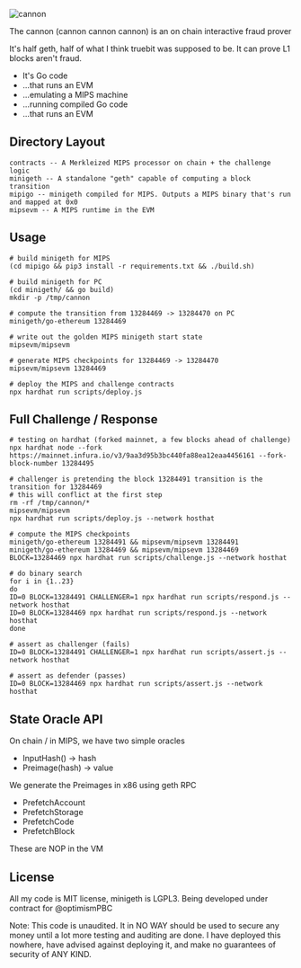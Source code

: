 <!--![cannon](https://upload.wikimedia.org/wikipedia/commons/8/80/Cannon%2C_Château_du_Haut-Koenigsbourg%2C_France.jpg)-->
<!--![cannon](https://cdn1.epicgames.com/ue/product/Featured/SCIFIWEAPONBUNDLE_featured-894x488-83fbc936b6d86edcbbe892b1a6780224.png)-->
<!--![cannon](https://static.wikia.nocookie.net/ageofempires/images/8/80/Bombard_cannon_aoe2DE.png/revision/latest/top-crop/width/360/height/360?cb=20200331021834)-->
![cannon](https://paradacreativa.es/wp-content/uploads/2021/05/Canon-orbital-GTA-01.jpg)

The cannon (cannon cannon cannon) is an on chain interactive fraud prover

It's half geth, half of what I think truebit was supposed to be. It can prove L1 blocks aren't fraud.

* It's Go code
* ...that runs an EVM
* ...emulating a MIPS machine
* ...running compiled Go code
* ...that runs an EVM

## Directory Layout

```
contracts -- A Merkleized MIPS processor on chain + the challenge logic
minigeth -- A standalone "geth" capable of computing a block transition
mipigo -- minigeth compiled for MIPS. Outputs a MIPS binary that's run and mapped at 0x0
mipsevm -- A MIPS runtime in the EVM
```

## Usage
```
# build minigeth for MIPS
(cd mipigo && pip3 install -r requirements.txt && ./build.sh)

# build minigeth for PC
(cd minigeth/ && go build)
mkdir -p /tmp/cannon

# compute the transition from 13284469 -> 13284470 on PC
minigeth/go-ethereum 13284469

# write out the golden MIPS minigeth start state
mipsevm/mipsevm

# generate MIPS checkpoints for 13284469 -> 13284470
mipsevm/mipsevm 13284469

# deploy the MIPS and challenge contracts
npx hardhat run scripts/deploy.js
```

## Full Challenge / Response

```
# testing on hardhat (forked mainnet, a few blocks ahead of challenge)
npx hardhat node --fork https://mainnet.infura.io/v3/9aa3d95b3bc440fa88ea12eaa4456161 --fork-block-number 13284495

# challenger is pretending the block 13284491 transition is the transition for 13284469
# this will conflict at the first step
rm -rf /tmp/cannon/*
mipsevm/mipsevm
npx hardhat run scripts/deploy.js --network hosthat

# compute the MIPS checkpoints
minigeth/go-ethereum 13284491 && mipsevm/mipsevm 13284491
minigeth/go-ethereum 13284469 && mipsevm/mipsevm 13284469
BLOCK=13284469 npx hardhat run scripts/challenge.js --network hosthat

# do binary search
for i in {1..23}
do
ID=0 BLOCK=13284491 CHALLENGER=1 npx hardhat run scripts/respond.js --network hosthat
ID=0 BLOCK=13284469 npx hardhat run scripts/respond.js --network hosthat
done

# assert as challenger (fails)
ID=0 BLOCK=13284491 CHALLENGER=1 npx hardhat run scripts/assert.js --network hosthat

# assert as defender (passes)
ID=0 BLOCK=13284469 npx hardhat run scripts/assert.js --network hosthat
```

## State Oracle API

On chain / in MIPS, we have two simple oracles

* InputHash() -> hash
* Preimage(hash) -> value

We generate the Preimages in x86 using geth RPC

* PrefetchAccount
* PrefetchStorage
* PrefetchCode
* PrefetchBlock

These are NOP in the VM

## License

All my code is MIT license, minigeth is LGPL3. Being developed under contract for @optimismPBC

Note: This code is unaudited. It in NO WAY should be used to secure any money until a lot more testing and auditing are done. I have deployed this nowhere, have advised against deploying it, and make no guarantees of security of ANY KIND.
